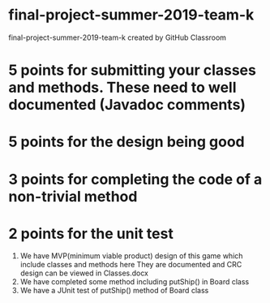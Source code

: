 # final-project-summer-2019-team-k
final-project-summer-2019-team-k created by GitHub Classroom

# 5 points for submitting your classes and methods. These need to well documented (Javadoc comments)
# 5 points for the design being good
# 3 points for completing the code of a non-trivial method
# 2 points for the unit test

1. We have MVP(minimum viable product) design of this game which include classes and methods here
   They are documented and CRC design can be viewed in Classes.docx
2. We have completed some method including putShip() in Board class
3. We have a JUnit test of putShip() method of Board class
